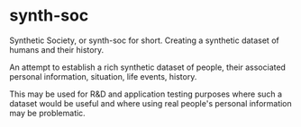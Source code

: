 # synth-soc
Synthetic Society, or synth-soc for short. Creating a synthetic dataset of humans and their history.

An attempt to establish a rich synthetic dataset of people, their associated personal information, situation, life events, history.

This may be used for R&D and application testing purposes where such a dataset would be useful and where using real people's personal information may be problematic.
